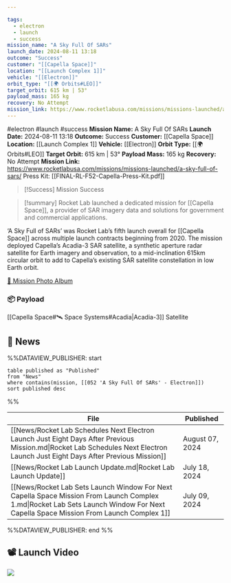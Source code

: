 ```yaml
---

tags:
  - electron
  - launch
  - success
mission_name: "A Sky Full Of SARs"
launch_date: 2024-08-11 13:18
outcome: "Success"
customer: "[[Capella Space]]"
location: "[[Launch Complex 1]]"
vehicle: "[[Electron]]"
orbit_type: "[[🌍 Orbits#LEO]]"
target_orbit: 615 km | 53° 
payload_mass: 165 kg  
recovery: No Attempt
mission_link: https://www.rocketlabusa.com/missions/missions-launched/a-sky-full-of-sars/
---
```


#electron #launch #success
**Mission Name:** A Sky Full Of SARs
**Launch Date:** 2024-08-11 13:18
**Outcome:** Success
**Customer:** [[Capella Space]]
**Location:** [[Launch Complex 1]]
**Vehicle:** [[Electron]]
**Orbit Type:** [[🌍 Orbits#LEO]]
**Target Orbit:** 615 km | 53°
**Payload Mass:** 165 kg
**Recovery:** No Attempt
**Mission Link:** https://www.rocketlabusa.com/missions/missions-launched/a-sky-full-of-sars/
Press Kit: [[FINAL-RL-F52-Capella-Press-Kit.pdf]]

>[!Success] Mission Success

>[!summary]
Rocket Lab launched a dedicated mission for [[Capella Space]], a provider of SAR imagery data and solutions for government and commercial applications.
>
‘A Sky Full of SARs’ was Rocket Lab’s fifth launch overall for [[Capella Space]] across multiple launch contracts beginning from 2020. The mission deployed Capella’s Acadia-3 SAR satellite, a synthetic aperture radar satellite for Earth imagery and observation, to a mid-inclination 615km circular orbit to add to Capella’s existing SAR satellite constellation in low Earth orbit. 
>
[📸 Mission Photo Album](https://www.flickr.com/photos/rocketlab/albums/72177720319376772/)
### 📦 Payload

[[Capella Space#🛰️ Space Systems#Acadia|Acadia-3]] Satellite

## 📰 News
%%DATAVIEW_PUBLISHER: start
```
table published as "Published"
from "News"
where contains(mission, [[052 'A Sky Full Of SARs' - Electron]])
sort published desc
```
%%

| File                                                                                                                                                                               | Published       |
| ---------------------------------------------------------------------------------------------------------------------------------------------------------------------------------- | --------------- |
| [[News/Rocket Lab Schedules Next Electron Launch Just Eight Days After Previous Mission.md\|Rocket Lab Schedules Next Electron Launch Just Eight Days After Previous Mission]]     | August 07, 2024 |
| [[News/Rocket Lab Launch Update.md\|Rocket Lab Launch Update]]                                                                                                                     | July 18, 2024   |
| [[News/Rocket Lab Sets Launch Window For Next Capella Space Mission From Launch Complex 1.md\|Rocket Lab Sets Launch Window For Next Capella Space Mission From Launch Complex 1]] | July 09, 2024   |

%%DATAVIEW_PUBLISHER: end %%

## 📽️ Launch Video

![](https://www.youtube.com/watch?v=wFH0ZS2GHd8)